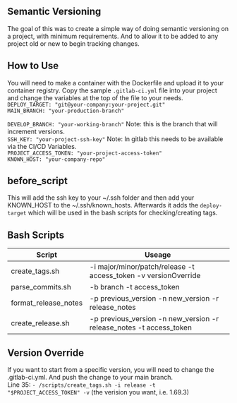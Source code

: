 ## Semantic Versioning
The goal of this was to create a simple way of doing semantic versioning on a project, with minimum requirements. And to allow it
to be added to any project old or new to begin tracking changes.

## How to Use
You will need to make a container with the Dockerfile and upload it to your container registry.
Copy the sample `.gitlab-ci.yml` file into your project and change the variables at the top of the file to your needs. <br />
`DEPLOY_TARGET: "git@your-company:your-project.git"` <br />
`MAIN_BRANCH: "your-production-branch"` <br />

`DEVELOP_BRANCH: "your-working-branch"` Note: this is the branch that will increment versions. <br />
`SSH_KEY: "your-project-ssh-key"` Note: In gitlab this needs to be available via the CI/CD Variables. <br />
`PROJECT_ACCESS_TOKEN: "your-project-access-token"` <br />
`KNOWN_HOST: "your-company-repo"` <br />


## before_script
This will add the ssh key to your ~/.ssh folder and then add your KNOWN_HOST to the ~/.ssh/known_hosts. Afterwards it adds the `deploy-target` which will be used in the bash scripts for checking/creating tags.

## Bash Scripts
Script | Useage 
-------| ------ 
|create_tags.sh| -i major/minor/patch/release -t access_token -v versionOverride |
|parse_commits.sh| -b branch -t access_token |
|format_release_notes| -p previous_version -n new_version -r release_notes|
|create_release.sh| -p previous_version -n new_version -r release_notes -t access_token

## Version Override
If you want to start from a specific version, you will need to change the .gitlab-ci.yml. And push the change to your main branch. <br />
Line 35:    `- /scripts/create_tags.sh -i release -t "$PROJECT_ACCESS_TOKEN" -v` (the verision you want, i.e. 1.69.3)

